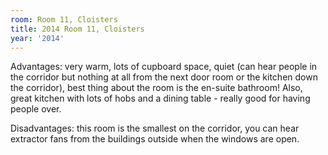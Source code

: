 ```yaml
---
room: Room 11, Cloisters
title: 2014 Room 11, Cloisters
year: '2014'
---
```


Advantages: very warm, lots of cupboard space, quiet (can hear people in the corridor but nothing at all from the next door room or the kitchen down the corridor), best thing about the room is the en-suite bathroom! Also, great kitchen with lots of hobs and a dining table - really good for having people over.

Disadvantages: this room is the smallest on the corridor, you can hear extractor fans from the buildings outside when the windows are open.